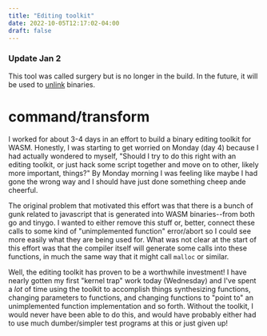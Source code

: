 ```yaml
---
title: "Editing toolkit"
date: 2022-10-05T12:17:02-04:00
draft: false
---
```


### Update Jan 2
This tool was called surgery but is no longer in the build.  In the future, it will be
used to [unlink](unlinking) binaries.

# command/transform
I worked for about 3-4 days in an effort to build a binary editing toolkit for WASM. 
Honestly, I was starting to get worried on Monday (day 4) because I had actually wondered
to myself, "Should I try to do this right with an editing toolkit, or just hack some
script together and move on to other, likely more important, things?"  By Monday morning
I was feeling like maybe I had gone the wrong way and I should have just done something
cheep ande cheerful.

The original problem that motivated this effort was that there is a bunch of gunk related
to javascript that is generated into WASM binaries--from both go and tinygo.  I wanted
to either remove this stuff or, better, connect these calls to some kind of "unimplemented
function" error/abort so I could see more easily what they are being used for.  What was
not clear at the start of this effort was that the compiler itself will generate some 
calls into these functions, in much the same way that it might call `malloc` or 
similar. 

Well, the editing toolkit has proven to be a worthwhile investment!  I have nearly 
gotten my first "kernel trap" work today (Wednesday) and I've spent a _lot_ of time
using the toolkit to accomplish things synthesizing functions, changing parameters to
functions, and changing functions to "point to" an unimplemented function implementation
and so forth. Without the toolkit, I would never have been able to do this, and would have
probably either had to use much dumber/simpler test programs at this or just given up!

